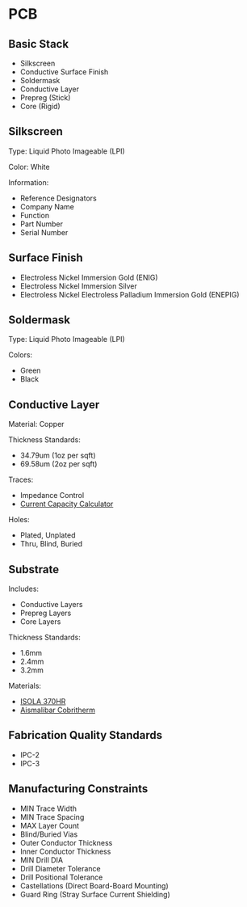 # PCB

## Basic Stack

* Silkscreen
* Conductive Surface Finish
* Soldermask
* Conductive Layer
* Prepreg (Stick)
* Core (Rigid)

## Silkscreen

Type: Liquid Photo Imageable (LPI)

Color: White

Information:

* Reference Designators
* Company Name
* Function
* Part Number
* Serial Number

## Surface Finish

* Electroless Nickel Immersion Gold (ENIG)
* Electroless Nickel Immersion Silver
* Electroless Nickel Electroless Palladium Immersion Gold (ENEPIG)

## Soldermask

Type: Liquid Photo Imageable (LPI)

Colors:

* Green
* Black

## Conductive Layer

Material: Copper

Thickness Standards:

* 34.79um (1oz per sqft)
* 69.58um (2oz per sqft)

Traces:

* Impedance Control
* [Current Capacity Calculator](https://www.eeweb.com/tools/external-pcb-trace-max-current)

Holes:

* Plated, Unplated
* Thru, Blind, Buried

## Substrate

Includes:

* Conductive Layers
* Prepreg Layers
* Core Layers

Thickness Standards:

* 1.6mm
* 2.4mm
* 3.2mm

Materials:

* [ISOLA 370HR](https://www.isola-group.com/wp-content/uploads/data-sheets/370hr.pdf)
* [Aismalibar Cobritherm](https://www.aismalibar.com/product_group/cobritherm/)

## Fabrication Quality Standards

* IPC-2
* IPC-3

## Manufacturing Constraints

* MIN Trace Width
* MIN Trace Spacing
* MAX Layer Count
* Blind/Buried Vias
* Outer Conductor Thickness
* Inner Conductor Thickness
* MIN Drill DIA
* Drill Diameter Tolerance
* Drill Positional Tolerance
* Castellations (Direct Board-Board Mounting)
* Guard Ring (Stray Surface Current Shielding)




